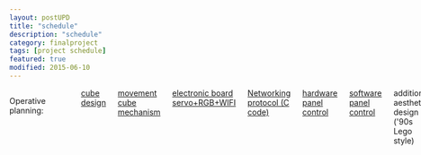```yaml
---
layout: postUPD
title: "schedule"
description: "schedule"
category: finalproject
tags: [project schedule]
featured: true
modified: 2015-06-10
---
```


<div class="row">
  <div class="small-12 small-centered columns">
	  
Operative planning:

<div class="progress success large-6">
<span style="width: 95%;" class="meter"></span>
</div>



<br/>


<div class="progress success large-6">
	<a href="{{ site.url }}/finalproject/rgb/">cube design</a>
<span style="width: 100%;" class="meter"></span>
</div>


<div class="progress success large-6">
	<a href="{{ site.url }}/finalproject/servo/">movement cube mechanism</a>
<span style="width: 100%;" class="meter"></span>
</div>

<div class="progress success large-6">
	<a href="{{ site.url }}/finalproject/pinsketch/">electronic board servo+RGB+WIFI</a>
<span style="width: 100%;" class="meter"></span>
</div>

<div class="progress success large-6">
	<a href="{{ site.url }}/class_assignments/week14/"> Networking protocol (C code)</a>
<span style="width: 100%;" class="meter"></span>
</div>

<div class="progress success large-6">
	<a href="{{ site.url }}/class_assignments/week10/">hardware panel control</a>
<span style="width: 80%;" class="meter"></span>
</div>

<div class="progress success large-6">
	<a href="{{ site.url }}/class_assignments/week14/">software panel control</a>
<span style="width: 100%;" class="meter"></span>
</div>

<div class="progress large-6">
	additional aesthetic design ('90s Lego style)
<span style="width: 70%;" class="meter"></span>
</div>

<div class="progress success large-6">
	multiply units for build the final Twisters
<span style="width: 100%;" class="meter"></span>
</div>


</div>
</div>
